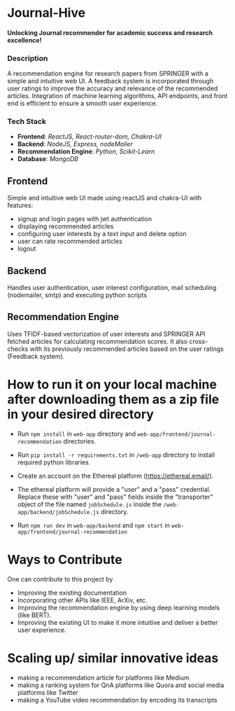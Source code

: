 # Journal-Hive

#### Unlocking Journal recommender for academic success and research excellence!

### Description

A recommendation engine for research papers from SPRINGER with a simple and intuitive web UI. A feedback system is incorporated through user ratings to improve the accuracy and relevance of the recommended articles. Integration of machine learning algorithms, API endpoints, and front end is efficient to ensure a smooth user experience.

### Tech Stack

- **Frontend**: _ReactJS, React-router-dom, Chakra-UI_
- **Backend**: _NodeJS, Express, nodeMailer_
- **Recommendation Engine**: _Python, Scikit-Learn_
- **Database**: _MongoDB_

## Frontend

Simple and intuitive web UI made using reactJS and chakra-UI with features:

- signup and login pages with jwt authentication
- displaying recommended articles
- configuring user interests by a text input and delete option
- user can rate recommended articles
- logout

## Backend

Handles user authentication, user interest configuration, mail scheduling (nodemailer, smtp) and executing python scripts

## Recommendation Engine

Uses TFIDF-based vectorization of user interests and SPRINGER API fetched articles for calculating recommendation scores.
It also cross-checks with its previously recommended articles based on the user ratings (Feedback system).

# How to run it on your local machine after downloading them as a zip file in your desired directory

- Run `npm install` in `web-app` directory and `web-app/frontend/journal-recommendation` directories.

- Run `pip install -r requirements.txt` in `/web-app` directory to install required python libraries.

- Create an account on the Ethereal platform (https://ethereal.email/).

- The ethereal platform will provide a "user" and a "pass" credential. Replace these with "user" and "pass" fields inside the "transporter" object of the file named `jobSchedule.js` inside the `/web-app/backend/jobSchedule.js` directory.

- Run `npm run dev` in `web-app/backend` and `npm start` in `web-app/frontend/journal-recommendation`

# Ways to Contribute

One can contribute to this project by

- Improving the existing documentation
- Incorporating other APIs like IEEE, ArXiv, etc.
- Improving the recommendation engine by using deep learning models (like BERT).
- Improving the existing UI to make it more intuitive and deliver a better user experience.

# Scaling up/ similar innovative ideas

- making a recommendation article for platforms like Medium
- making a ranking system for QnA platforms like Quora and social media platforms like Twitter
- making a YouTube video recommendation by encoding its transcripts
